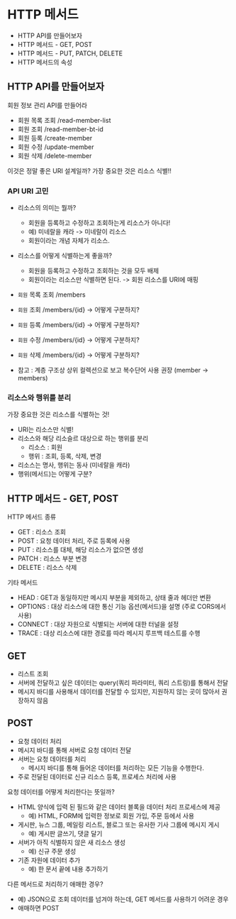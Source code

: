 # HTTP 메서드
* HTTP API를 만들어보자
* HTTP 메서드 - GET, POST
* HTTP 메서드 - PUT, PATCH, DELETE
* HTTP 메서드의 속성

## HTTP API를 만들어보자
회원 정보 관리 API를 만들어라
* 회원 목록 조회 /read-member-list
* 회원 조회 /read-member-bt-id
* 회원 등록 /create-member
* 회원 수정 /update-member
* 회원 삭제 /delete-member

이것은 정말 좋은 URI 설계일까?
가장 중요한 것은 리소스 식별!!

### API URI 고민
* 리소스의 의미는 뭘까?
  * 회원을 등록하고 수정하고 조회하는게 리소스가 아니다!
  * 예) 미네랄을 캐라 -> 미네랄이 리소스
  * 회원이라는 개념 자체가 리소스.
* 리소스를 어떻게 식별하는게 좋을까?
  * 회원을 등록하고 수정하고 조회하는 것을 모두 배제
  * 회원이라는 리소스만 식별하면 된다. -> 회원 리소스를 URI에 매핑

* `회원` 목록 조회 /members
* `회원` 조회 /members/{id} -> 어떻게 구분하지?
* `회원` 등록 /members/{id} -> 어떻게 구분하지?
* `회원` 수정 /members/{id} -> 어떻게 구분하지?
* `회원` 삭제 /members/{id} -> 어떻게 구분하지?
* 참고 : 계층 구조상 상위 컬렉션으로 보고 복수단어 사용 권장 (member -> members)

### 리소스와 행위를 분리
가장 중요한 것은 리소스를 식별하는 것!
* URI는 리소스만 식별!
* 리소스와 해당 리소슬르 대상으로 하는 행위를 분리
  * 리소스 : 회원
  * 행위 : 조회, 등록, 삭제, 변경
* 리소스는 명사, 행위는 동사 (미네랄을 캐라)
* 행위(메서드)는 어떻게 구분?

## HTTP 메서드 - GET, POST
HTTP 메서드 종류
* GET : 리소스 조회
* POST : 요청 데이터 처리, 주로 등록에 사용
* PUT : 리소스를 대체, 해당 리소스가 없으면 생성
* PATCH : 리소스 부분 변경
* DELETE : 리소스 삭제

기타 메서드
* HEAD : GET과 동일하지만 메시지 부분을 제외하고, 상태 줄과 헤더만 변환
* OPTIONS : 대상 리소스에 대한 통신 기능 옵션(메서드)을 설명 (주로 CORS에서 사용)
* CONNECT : 대상 자원으로 식별되는 서버에 대한 터널을 설정
* TRACE : 대상 리소스에 대한 경로를 따라 메시지 루프백 테스트를 수행

## GET 
* 리스트 조회
* 서버에 전달하고 싶은 데이터는 query(쿼리 파라미터, 쿼리 스트링)를 통해서 전달
* 메시지 바디를 사용해서 데이터를 전달할 수 있지만, 지원하지 않는 곳이 많아서 권장하지 않음

## POST
* 요청 데이터 처리
* 메시지 바디를 통해 서버로 요청 데이터 전달
* 서버는 요청 데이터를 처리
  * 메시지 바디를 통해 들어온 데이터를 처리하는 모든 기능을 수행한다.
* 주로 전달된 데이터로 신규 리소스 등록, 프로세스 처리에 사용

요청 데이터를 어떻게 처리한다는 뜻일까?
* HTML 양식에 입력 된 필드와 같은 데이터 블록을 데이터 처리 프로세스에 제공
  * 예) HTML, FORM에 입력한 정보로 회원 가입, 주문 등에서 사용
* 게시판, 뉴스 그룹, 메일링 리스트, 블로그 또는 유사한 기사 그룹에 메시지 게시
  * 예) 게시판 글쓰기, 댓글 달기
* 서버가 아직 식별하지 않은 새 리소스 생성
  * 예) 신규 주문 생성
* 기존 자원에 데이터 추가
  * 예) 한 문서 끝에 내용 추가하기
 
다른 메서드로 처리하기 애매한 경우?
* 예) JSON으로 조회 데이터를 넘겨야 하는데, GET 메서드를 사용하기 어려운 경우
* 애매하면 POST
